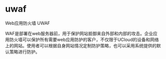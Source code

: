 # uwaf
Web应用防火墙 UWAF

WAF是部署在web服务器前，用于保护网站抵御来自外部和内部的攻击。企业应用防火墙可以保护所有需要web应用防护的客户，不仅限于UCloud的设备和网络上的网站。使用者可以根据自身网站情况定制防护策略，也可以采用系统提供的默认策略进行防护。
